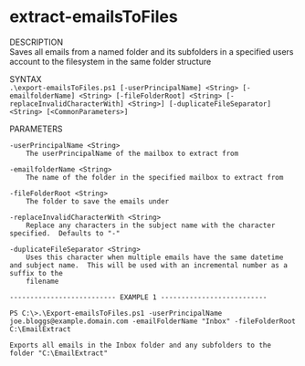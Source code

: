 # extract-emailsToFiles
DESCRIPTION  
    Saves all emails from a named folder and its subfolders in a specified users account to the filesystem in the same folder structure

SYNTAX  
`.\export-emailsToFiles.ps1 [-userPrincipalName] <String> [-emailfolderName] <String> [-fileFolderRoot] <String>
    [-replaceInvalidCharacterWith] <String>] [-duplicateFileSeparator] <String> [<CommonParameters>]`

PARAMETERS  

    -userPrincipalName <String>
        The userPrincipalName of the mailbox to extract from

    -emailfolderName <String>
        The name of the folder in the specified mailbox to extract from

    -fileFolderRoot <String>
        The folder to save the emails under

    -replaceInvalidCharacterWith <String>
        Replace any characters in the subject name with the character specified.  Defaults to "-"

    -duplicateFileSeparator <String>
        Uses this character when multiple emails have the same datetime and subject name.  This will be used with an incremental number as a suffix to the
        filename

    -------------------------- EXAMPLE 1 --------------------------

    PS C:\>.\Export-emailsToFiles.ps1 -userPrincipalName joe.bloggs@example.domain.com -emailFolderName "Inbox" -fileFolderRoot C:\EmailExtract

    Exports all emails in the Inbox folder and any subfolders to the folder "C:\EmailExtract"
